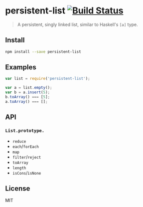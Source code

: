 # persistent-list [![Build Status](https://secure.travis-ci.org/reem/node-persistent-list.png?branch=master)](https://travis-ci.org/reem/node-persistent-list)

> A persistent, singly linked list, similar to Haskell's `[a]` type.

## Install

```bash
npm install --save persistent-list
```

## Examples

```javascript
var list = require('persistent-list');

var a = list.empty();
var b = a.insert(5);
b.toArray() === [5];
a.toArray() === [];
```

## API

### `List.prototype.`
- `reduce`
- `each`/`forEach`
- `map`
- `filter`/`reject`
- `toArray`
- `length`
- `isCons`/`isNone`

## License

MIT
